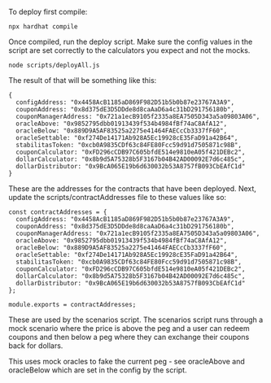 To deploy first compile:

```
npx hardhat compile
```

Once compiled, run the deploy script. Make sure the config values in the script are set correctly to the calculators you expect and not the mocks.

```
node scripts/deployAll.js
```

The result of that will be something like this:

```
{
  configAddress: "0x4458AcB1185aD869F982D51b5b0b87e23767A3A9",
  couponAddress: "0x8d375dE3D5DDde8d8caAaD6a4c31bD291756180b",
  couponManagerAddress: "0x721a1ecB9105f2335a8EA7505D343a5a09803A06",
  oracleAbove: "0x9852795dbb01913439f534b4984fBf74aC8AfA12",
  oracleBelow: "0x889D9A5AF83525a2275e41464FAECcCb3337fF60",
  oracleSettable: "0xf274De14171Ab928A5Ec19928cE35FaD91a42B64",
  stabilitasToken: "0xcb0A9835CDf63c84FE80Fcc59d91d7505871c98B",
  couponCalculator: "0xFD296cCDB97C605bfdE514e9810eA05f421DEBc2",
  dollarCalculator: "0x8b9d5A75328b5F3167b04B42AD00092E7d6c485c",
  dollarDistributor: "0x9BcA065E19b6d630032b53A8757fB093CbEAfC1d"
}
```

These are the addresses for the contracts that have been deployed. Next, update the scripts/contractAddresses file to these values like so:

```
const contractAddresses = {
  configAddress: "0x4458AcB1185aD869F982D51b5b0b87e23767A3A9",
  couponAddress: "0x8d375dE3D5DDde8d8caAaD6a4c31bD291756180b",
  couponManagerAddress: "0x721a1ecB9105f2335a8EA7505D343a5a09803A06",
  oracleAbove: "0x9852795dbb01913439f534b4984fBf74aC8AfA12",
  oracleBelow: "0x889D9A5AF83525a2275e41464FAECcCb3337fF60",
  oracleSettable: "0xf274De14171Ab928A5Ec19928cE35FaD91a42B64",
  stabilitasToken: "0xcb0A9835CDf63c84FE80Fcc59d91d7505871c98B",
  couponCalculator: "0xFD296cCDB97C605bfdE514e9810eA05f421DEBc2",
  dollarCalculator: "0x8b9d5A75328b5F3167b04B42AD00092E7d6c485c",
  dollarDistributor: "0x9BcA065E19b6d630032b53A8757fB093CbEAfC1d"
};

module.exports = contractAddresses;
```

These are used by the scenarios script. The scenarios script runs through a mock scenario where the price is above the peg and a user can redeem coupons and then below a peg where they can exchange their coupons back for dollars.

This uses mock oracles to fake the current peg - see oracleAbove and oracleBelow which are set in the config by the script.